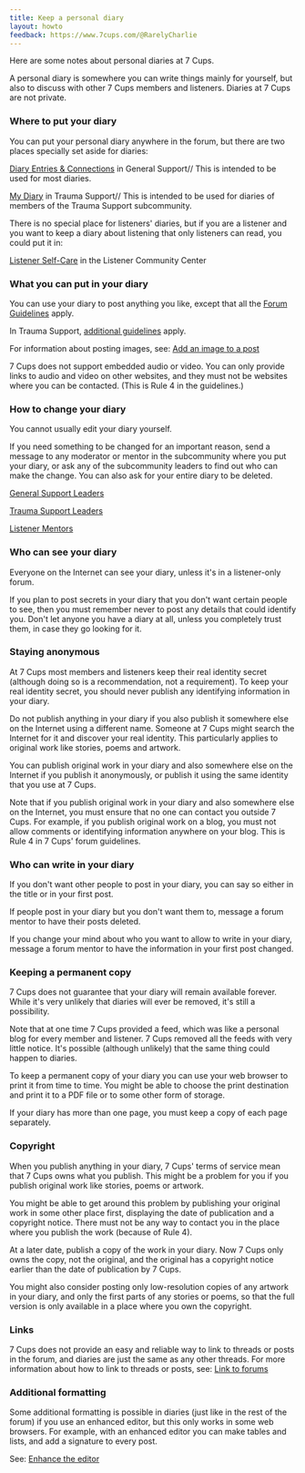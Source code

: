 ```yaml
---
title: Keep a personal diary
layout: howto
feedback: https://www.7cups.com/@RarelyCharlie
---
```

Here are some notes about personal diaries at 7 Cups.

A personal diary is somewhere you can write things mainly for yourself, but also to discuss with other
7 Cups members and listeners. Diaries at 7 Cups are not private.

### Where to put your diary

You can put your personal diary anywhere in the forum, but there are two places specially
set aside for diaries:

[Diary Entries & Connections](https://www.7cups.com/forum/GeneralSupport_28/DiaryEntriesConnections_1597/) in General Support//
This is intended to be used for most diaries.

[My Diary](https://www.7cups.com/forum/TraumaSupport_60/MyDiary_1301/) in Trauma Support//
This is intended to be used for diaries of members of the Trauma Support subcommunity.

There is no special place for listeners' diaries, but if you are a listener and you want to
keep a diary about listening that only listeners can read, you could put it in:

[Listener Self-Care](https://www.7cups.com/forum/ListenerCommunityCenter_38/ListenerSelfCare_95/) in the Listener Community Center

### What you can put in your diary

You can use your diary to post anything you like, except that all the [Forum Guidelines](https://www.7cups.com/about/communityGuidelines.php#forum) apply.

In Trauma Support, [additional guidelines](https://www.7cups.com/home/trauma/#guidelines) apply.

For information about posting images, see: [Add an image to a post](https://rarelycharlie.github.io/howto/image) 

7 Cups does not support embedded audio or video. You can only provide links to audio and video
on other websites, and they must not be websites where you can be contacted. 
(This is Rule 4 in the guidelines.)

### How to change your diary

You cannot usually edit your diary yourself.

If you need something to be changed for an important reason, send a message to any moderator or mentor
in the subcommunity where you put your diary, or ask any of the subcommunity leaders to find out who 
can make the change. You can also ask for your entire diary to be deleted.

[General Support Leaders](https://www.7cups.com/home/generalsupport/#leaders)

[Trauma Support Leaders](https://www.7cups.com/home/trauma/#leaders)

[Listener Mentors](https://www.7cups.com/listener/listenerMentors.php)

### Who can see your diary

Everyone on the Internet can see your diary, unless it's in a listener-only forum.

If you plan to post secrets in your diary that you don't want certain people to see, then you must remember
never to post any details that could identify you. Don't let anyone you have a diary at all, unless you completely trust them, in case they go looking for it.

### Staying anonymous

At 7 Cups most members and listeners keep their real identity secret (although doing so is a recommendation, 
not a requirement). To keep your real identity secret, you should never publish any identifying information in your diary.

Do not publish anything in your diary if you also publish it somewhere else on the 
Internet using a different name. Someone at 7 Cups might search the Internet for it 
and discover your real identity. This particularly applies to original work like stories, poems and artwork.

You can publish original work in your diary and also somewhere else on the Internet 
if you publish it anonymously, or publish it using the same identity that you use at 7 Cups.

Note that if you publish original work in your diary and also somewhere else on the Internet,
you must ensure that no one can contact you outside 7 Cups. For example, if you publish original work on a blog, you must not allow comments or identifying information anywhere on your blog. This is Rule 4 in 7 Cups' forum guidelines.

### Who can write in your diary

If you don't want other people to post in your diary, you can say so either in the title or in your first post.

If people post in your diary but you don't want them to, message a forum mentor to have their posts deleted.

If you change your mind about who you want to allow to write in your diary, message a forum mentor 
to have the information in your first post changed.

### Keeping a permanent copy

7 Cups does not guarantee that your diary will remain available forever. While it's very unlikely 
that diaries will ever be removed, it's still a possibility.

Note that at one time 7 Cups provided a feed, which was like a personal blog for every member and listener. 7 Cups removed all the feeds with very little notice. It's possible (although unlikely) that the same thing could happen to diaries.

To keep a permanent copy of your diary you can use your web browser to print it from time to time. You might be able 
to choose the print destination and print it to a PDF file or to some other form of storage.  

If your diary has more than one page, you must keep a copy of each page separately.

### Copyright

When you publish anything in your diary, 7 Cups' terms of service mean that 7 Cups owns what 
you publish. This might be a problem for you if you publish original work like stories, poems or artwork.

You might be able to get around this problem by publishing your original work in some other place first,
displaying the date of publication and a copyright notice. There must not be any way to contact you in the place where you publish the work (because of Rule 4). 

At a later date, publish a copy of the work in your diary. Now 7 Cups only owns the copy, 
not the original, and the original has a copyright notice earlier than the date of publication by 7 Cups.

You might also consider posting only low-resolution copies of any artwork in your diary, 
and only the first parts of any stories or poems, so that the full version is only available 
in a place where you own the copyright.

### Links

7 Cups does not provide an easy and reliable way to link to threads or posts in the forum, 
and diaries are just the same as any other threads. For more information about how to link 
to threads or posts, see: [Link to forums](https://rarelycharlie.github.io/howto/forumlink )

### Additional formatting

Some additional formatting is possible in diaries (just like in the rest of the forum) 
if you use an enhanced editor, but this only works in some web browsers. For example, 
with an enhanced editor you can make tables and lists, and add a signature to every post.

See: [Enhance the editor](https://rarelycharlie.github.io/howto/editor)
